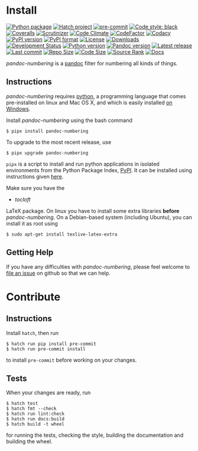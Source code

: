 Install
=======

[![Python package](https://img.shields.io/github/actions/workflow/status/chdemko/pandoc-numbering/python-package.yml?logo=github&branch=develop)](https://github.com/chdemko/pandoc-numbering/actions/workflows/python-package.yml)
[![Hatch project](https://img.shields.io/badge/%F0%9F%A5%9A-Hatch-4051b5.svg)](https://github.com/pypa/hatch)
[![pre-commit](https://img.shields.io/badge/pre--commit-enabled-brightgreen?logo=pre-commit)](https://github.com/pre-commit/pre-commit)
[![Code style: black](https://img.shields.io/badge/code%20style-black-000000.svg)](https://pypi.org/project/black/)
[![Coveralls](https://img.shields.io/coveralls/github/chdemko/pandoc-numbering/develop.svg?logo=Codecov&logoColor=white)](https://coveralls.io/github/chdemko/pandoc-numbering?branch=develop)
[![Scrutinizer](https://img.shields.io/scrutinizer/g/chdemko/pandoc-numbering.svg?logo=scrutinizer)](https://scrutinizer-ci.com/g/chdemko/pandoc-numbering/)
[![Code Climate](https://img.shields.io/codeclimate/maintainability/chdemko/pandoc-numbering?logo=codeclimate&barnch=develop)](https://codeclimate.com/github/chdemko/pandoc-numbering/)
[![CodeFactor](https://img.shields.io/codefactor/grade/github/chdemko/pandoc-numbering/develop.svg?logo=codefactor)](https://www.codefactor.io/repository/github/chdemko/pandoc-numbering)
[![Codacy](https://img.shields.io/codacy/grade/36051716c52147bca7a7f4c1ca6bc998.svg?logo=codacy)](https://app.codacy.com/gh/chdemko/pandoc-numbering/dashboard)
[![PyPI version](https://img.shields.io/pypi/v/pandoc-numbering.svg?logo=pypi&logoColor=white)](https://pypi.org/project/pandoc-numbering/)
[![PyPI format](https://img.shields.io/pypi/format/pandoc-numbering.svg?logo=pypi&logoColor=white)](https://pypi.org/project/pandoc-numbering/)
[![License](https://img.shields.io/pypi/l/pandoc-numbering.svg?logo=pypi&logoColor=white)](https://raw.githubusercontent.com/chdemko/pandoc-numbering/develop/LICENSE)
[![Downloads](https://img.shields.io/pypi/dm/pandoc-numbering?logo=pypi&logoColor=white)](https://pepy.tech/project/pandoc-numbering)
[![Development Status](https://img.shields.io/pypi/status/pandoc-numbering.svg?logo=pypi&logoColor=white)](https://pypi.org/project/pandoc-numbering/)
[![Python version](https://img.shields.io/pypi/pyversions/pandoc-numbering.svg?logo=Python&logoColor=white)](https://pypi.org/project/pandoc-numbering/)
[![Pandoc version](https://img.shields.io/badge/pandoc-2.14%20..%203.6-blue.svg?logo=markdown)](https://pandoc.org/)
[![Latest release](https://img.shields.io/github/release-date/chdemko/pandoc-numbering.svg?logo=github)](https://github.com/chdemko/pandoc-numbering/releases)
[![Last commit](https://img.shields.io/github/last-commit/chdemko/pandoc-numbering/develop?logo=github)](https://github.com/chdemko/pandoc-numbering/commit/develop/)
[![Repo Size](https://img.shields.io/github/repo-size/chdemko/pandoc-numbering.svg?logo=github)](http://pandoc-numbering.readthedocs.io/en/latest/)
[![Code Size](https://img.shields.io/github/languages/code-size/chdemko/pandoc-numbering.svg?logo=github)](http://pandoc-numbering.readthedocs.io/en/latest/)
[![Source Rank](https://img.shields.io/librariesio/sourcerank/pypi/pandoc-numbering.svg?logo=libraries.io&logoColor=white)](https://libraries.io/pypi/pandoc-numbering)
[![Docs](https://img.shields.io/readthedocs/pandoc-numbering.svg?logo=read-the-docs&logoColor=white)](http://pandoc-numbering.readthedocs.io/en/latest/)

*pandoc-numbering* is a [pandoc] filter for numbering all kinds of things.

[pandoc]: http://pandoc.org/

Instructions
------------

*pandoc-numbering* requires [python], a programming language that comes
pre-installed on linux and Mac OS X, and which is easily installed
[on Windows].

Install *pandoc-numbering* using the bash command

~~~shell-session
$ pipx install pandoc-numbering
~~~

To upgrade to the most recent release, use

~~~shell-session
$ pipx upgrade pandoc-numbering
~~~

`pipx` is a script to install and run python applications in isolated environments from the Python Package Index, [PyPI]. It can be installed using instructions given [here](https://pipx.pypa.io/stable/).

Make sure you have the

* *tocloft*

LaTeX package. On linux you have to install some extra libraries **before**
*pandoc-numbering*. On a Debian-based system (including Ubuntu), you can
install it as root using

~~~shell-session
$ sudo apt-get install texlive-latex-extra
~~~

[python]: https://www.python.org/
[on Windows]: https://www.python.org/downloads/windows/
[PyPI]: https://pypi.python.org/pypi


Getting Help
------------

If you have any difficulties with *pandoc-numbering*, please feel welcome to
[file an issue] on github so that we can help.

[file an issue]: https://github.com/chdemko/pandoc-numbering/issues

Contribute
==========

Instructions
------------

Install `hatch`, then run

~~~shell-session
$ hatch run pip install pre-commit
$ hatch run pre-commit install
~~~

to install `pre-commit` before working on your changes.

Tests
-----

When your changes are ready, run

~~~shell-session
$ hatch test
$ hatch fmt --check
$ hatch run lint:check
$ hatch run docs:build
$ hatch build -t wheel
~~~

for running the tests, checking the style, building the documentation
and building the wheel.

